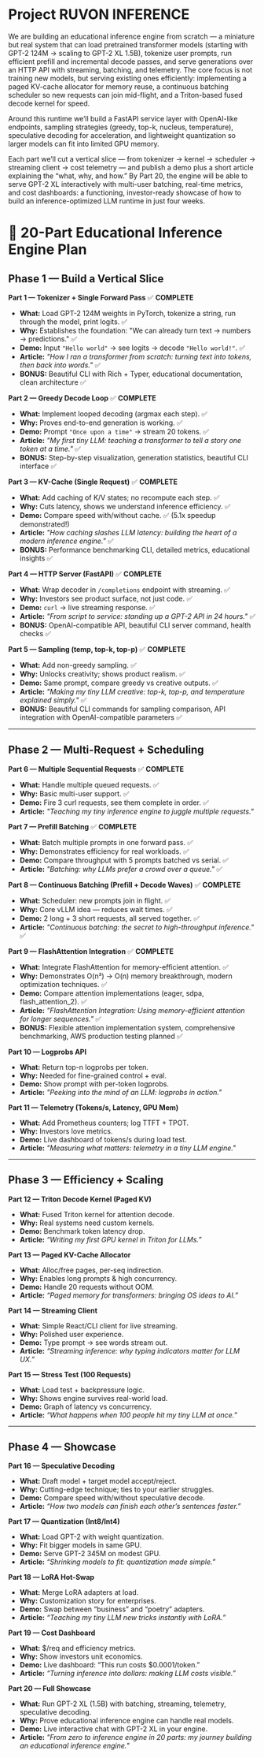 # Project RUVON INFERENCE

We are building an educational inference engine from scratch — a miniature but real system that can load pretrained transformer models (starting with GPT-2 124M → scaling to GPT-2 XL 1.5B), tokenize user prompts, run efficient prefill and incremental decode passes, and serve generations over an HTTP API with streaming, batching, and telemetry. The core focus is not training new models, but serving existing ones efficiently: implementing a paged KV-cache allocator for memory reuse, a continuous batching scheduler so new requests can join mid-flight, and a Triton-based fused decode kernel for speed.

Around this runtime we’ll build a FastAPI service layer with OpenAI-like endpoints, sampling strategies (greedy, top-k, nucleus, temperature), speculative decoding for acceleration, and lightweight quantization so larger models can fit into limited GPU memory.

Each part we’ll cut a vertical slice — from tokenizer → kernel → scheduler → streaming client → cost telemetry — and publish a demo plus a short article explaining the “what, why, and how.” By Part 20, the engine will be able to serve GPT-2 XL interactively with multi-user batching, real-time metrics, and cost dashboards: a functioning, investor-ready showcase of how to build an inference-optimized LLM runtime in just four weeks.


# 🚀 20-Part Educational Inference Engine Plan

## Phase 1 — Build a Vertical Slice

**Part 1 — Tokenizer + Single Forward Pass** ✅ **COMPLETE**

* **What:** Load GPT-2 124M weights in PyTorch, tokenize a string, run through the model, print logits. ✅
* **Why:** Establishes the foundation: "We can already turn text → numbers → predictions." ✅
* **Demo:** Input `"Hello world"` → see logits → decode `"Hello world!"`. ✅
* **Article:** *"How I ran a transformer from scratch: turning text into tokens, then back into words."* ✅
* **BONUS:** Beautiful CLI with Rich + Typer, educational documentation, clean architecture ✅

**Part 2 — Greedy Decode Loop** ✅ **COMPLETE**

* **What:** Implement looped decoding (argmax each step). ✅
* **Why:** Proves end-to-end generation is working. ✅
* **Demo:** Prompt `"Once upon a time"` → stream 20 tokens. ✅
* **Article:** *"My first tiny LLM: teaching a transformer to tell a story one token at a time."* ✅
* **BONUS:** Step-by-step visualization, generation statistics, beautiful CLI interface ✅

**Part 3 — KV-Cache (Single Request)** ✅ **COMPLETE**

* **What:** Add caching of K/V states; no recompute each step. ✅
* **Why:** Cuts latency, shows we understand inference efficiency. ✅
* **Demo:** Compare speed with/without cache. ✅ (5.1x speedup demonstrated!)
* **Article:** *"How caching slashes LLM latency: building the heart of a modern inference engine."* ✅
* **BONUS:** Performance benchmarking CLI, detailed metrics, educational insights ✅

**Part 4 — HTTP Server (FastAPI)** ✅ **COMPLETE**

* **What:** Wrap decoder in `/completions` endpoint with streaming. ✅
* **Why:** Investors see product surface, not just code. ✅
* **Demo:** `curl` → live streaming response. ✅
* **Article:** *"From script to service: standing up a GPT-2 API in 24 hours."* ✅
* **BONUS:** OpenAI-compatible API, beautiful CLI server command, health checks ✅

**Part 5 — Sampling (temp, top-k, top-p)** ✅ **COMPLETE**

* **What:** Add non-greedy sampling. ✅
* **Why:** Unlocks creativity; shows product realism. ✅
* **Demo:** Same prompt, compare greedy vs creative outputs. ✅
* **Article:** *"Making my tiny LLM creative: top-k, top-p, and temperature explained simply."* ✅
* **BONUS:** Beautiful CLI commands for sampling comparison, API integration with OpenAI-compatible parameters ✅

---

## Phase 2 — Multi-Request + Scheduling

**Part 6 — Multiple Sequential Requests** ✅ **COMPLETE**

* **What:** Handle multiple queued requests. ✅
* **Why:** Basic multi-user support. ✅
* **Demo:** Fire 3 curl requests, see them complete in order. ✅
* **Article:** *"Teaching my tiny inference engine to juggle multiple requests."*

**Part 7 — Prefill Batching** ✅ **COMPLETE**

* **What:** Batch multiple prompts in one forward pass. ✅
* **Why:** Demonstrates efficiency for real workloads. ✅
* **Demo:** Compare throughput with 5 prompts batched vs serial. ✅
* **Article:** *"Batching: why LLMs prefer a crowd over a queue."* ✅

**Part 8 — Continuous Batching (Prefill + Decode Waves)** ✅ **COMPLETE**

* **What:** Scheduler: new prompts join in flight. ✅
* **Why:** Core vLLM idea — reduces wait times. ✅
* **Demo:** 2 long + 3 short requests, all served together. ✅
* **Article:** *"Continuous batching: the secret to high-throughput inference."* ✅

**Part 9 — FlashAttention Integration** ✅ **COMPLETE**

* **What:** Integrate FlashAttention for memory-efficient attention. ✅
* **Why:** Demonstrates O(n²) → O(n) memory breakthrough, modern optimization techniques. ✅
* **Demo:** Compare attention implementations (eager, sdpa, flash_attention_2). ✅
* **Article:** *"FlashAttention Integration: Using memory-efficient attention for longer sequences."* ✅
* **BONUS:** Flexible attention implementation system, comprehensive benchmarking, AWS production testing planned ✅

**Part 10 — Logprobs API**

* **What:** Return top-n logprobs per token.
* **Why:** Needed for fine-grained control + eval.
* **Demo:** Show prompt with per-token logprobs.
* **Article:** *"Peeking into the mind of an LLM: logprobs in action."*

**Part 11 — Telemetry (Tokens/s, Latency, GPU Mem)**

* **What:** Add Prometheus counters; log TTFT + TPOT.
* **Why:** Investors love metrics.
* **Demo:** Live dashboard of tokens/s during load test.
* **Article:** *"Measuring what matters: telemetry in a tiny LLM engine."*

---

## Phase 3 — Efficiency + Scaling

**Part 12 — Triton Decode Kernel (Paged KV)**

* **What:** Fused Triton kernel for attention decode.
* **Why:** Real systems need custom kernels.
* **Demo:** Benchmark token latency drop.
* **Article:** *“Writing my first GPU kernel in Triton for LLMs.”*

**Part 13 — Paged KV-Cache Allocator**

* **What:** Alloc/free pages, per-seq indirection.
* **Why:** Enables long prompts & high concurrency.
* **Demo:** Handle 20 requests without OOM.
* **Article:** *“Paged memory for transformers: bringing OS ideas to AI.”*

**Part 14 — Streaming Client**

* **What:** Simple React/CLI client for live streaming.
* **Why:** Polished user experience.
* **Demo:** Type prompt → see words stream out.
* **Article:** *“Streaming inference: why typing indicators matter for LLM UX.”*

**Part 15 — Stress Test (100 Requests)**

* **What:** Load test + backpressure logic.
* **Why:** Shows engine survives real-world load.
* **Demo:** Graph of latency vs concurrency.
* **Article:** *“What happens when 100 people hit my tiny LLM at once.”*

---

## Phase 4 —  Showcase

**Part 16 — Speculative Decoding**

* **What:** Draft model + target model accept/reject.
* **Why:** Cutting-edge technique; ties to your earlier struggles.
* **Demo:** Compare speed with/without speculative decode.
* **Article:** *“How two models can finish each other’s sentences faster.”*

**Part 17 — Quantization (Int8/Int4)**

* **What:** Load GPT-2 with weight quantization.
* **Why:** Fit bigger models in same GPU.
* **Demo:** Serve GPT-2 345M on modest GPU.
* **Article:** *“Shrinking models to fit: quantization made simple.”*

**Part 18 — LoRA Hot-Swap**

* **What:** Merge LoRA adapters at load.
* **Why:** Customization story for enterprises.
* **Demo:** Swap between “business” and “poetry” adapters.
* **Article:** *“Teaching my tiny LLM new tricks instantly with LoRA.”*

**Part 19 — Cost Dashboard**

* **What:** $/req and efficiency metrics.
* **Why:** Show investors unit economics.
* **Demo:** Live dashboard: “This run costs $0.0001/token.”
* **Article:** *“Turning inference into dollars: making LLM costs visible.”*

**Part 20 — Full Showcase**

* **What:** Run GPT-2 XL (1.5B) with batching, streaming, telemetry, speculative decoding.
* **Why:** Prove educational inference engine can handle real models.
* **Demo:** Live interactive chat with GPT-2 XL in your engine.
* **Article:** *"From zero to inference engine in 20 parts: my journey building an educational inference engine."*
